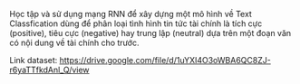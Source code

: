 Học tập và sử dụng mạng RNN để xây dựng một mô hình về Text Classfication dùng để phân loại tình hình tin tức tài chính là tích cực (positive), tiêu cực (negative) hay trung lập (neutral) dựa trên một đoạn văn có nội dung về tài chính cho trước.

Link dataset: 
https://drive.google.com/file/d/1uYXI4O3oWBA6QC8ZJ-r6yaTTfkdAnl_Q/view
